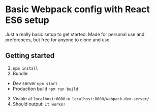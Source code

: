 # Basic Webpack config with React ES6 setup
Just a really basic setup to get started. 
Made for personal use and preferences, but free for anyone to clone and use.

## Getting started
1. `npm install`
2. Bundle
  - Dev server `npm start`
  - Production build `npm run build`
3. Visible at `localhost:8080` or `localhost:8080/webpack-dev-server/`
4. Should output: `It works!`